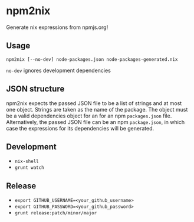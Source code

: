 npm2nix
=======

Generate nix expressions from npmjs.org!


Usage
-----

`npm2nix [--no-dev] node-packages.json node-packages-generated.nix`

`no-dev` ignores development dependencies

JSON structure
--------------

npm2nix expects the passed JSON file to be a list of strings and at most one
object. Strings are taken as the name of the package. The object must be
a valid dependencies object for an for an npm `packages.json` file.
Alternatively, the passed JSON file can be an npm `package.json`, in which
case the expressions for its dependencies will be generated.

Development
-----------

- `nix-shell`
- `grunt watch`

Release
-------

- `export GITHUB_USERNAME=<your_github_username>`
- `export GITHUB_PASSWORD=<your_github_password>`
- `grunt release:patch/minor/major`
